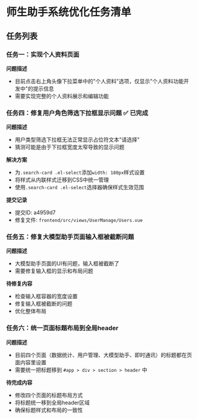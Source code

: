 # 师生助手系统优化任务清单

## 任务列表

### 任务一：实现个人资料页面

**问题描述**
- 目前点击右上角头像下拉菜单中的"个人资料"选项，仅显示"个人资料功能开发中"的提示信息
- 需要实现完整的个人资料展示和编辑功能


### 任务四：修复用户角色筛选下拉框显示问题 ✅ 已完成

**问题描述**
- 用户类型筛选下拉框无法正常显示占位符文本"请选择"
- 猜测可能是由于下拉框宽度太窄导致的显示问题

**解决方案**
- 为`.search-card .el-select`添加`width: 180px`样式设置
- 将样式从内联样式迁移到CSS中统一管理
- 使用`.search-card .el-select`选择器确保样式生效范围

**提交记录**
- 提交ID: a4959d7
- 修复文件: `frontend/src/views/UserManage/Users.vue`

### 任务五：修复大模型助手页面输入框被截断问题

**问题描述**
- 大模型助手页面的UI有问题，输入框被截断了
- 需要修复输入框的显示和布局问题

**待修复内容**
- 检查输入框容器的宽度设置
- 修复输入框被截断的问题
- 优化整体布局

### 任务六：统一页面标题布局到全局header

**问题描述**
- 目前四个页面（数据统计、用户管理、大模型助手、即时通讯）的标题都在页面内容里设置
- 需要统一把标题移到 `#app > div > section > header` 中

**待完成内容**
- 修改四个页面的标题布局方式
- 将标题统一移到全局header区域
- 确保标题样式和布局的一致性
